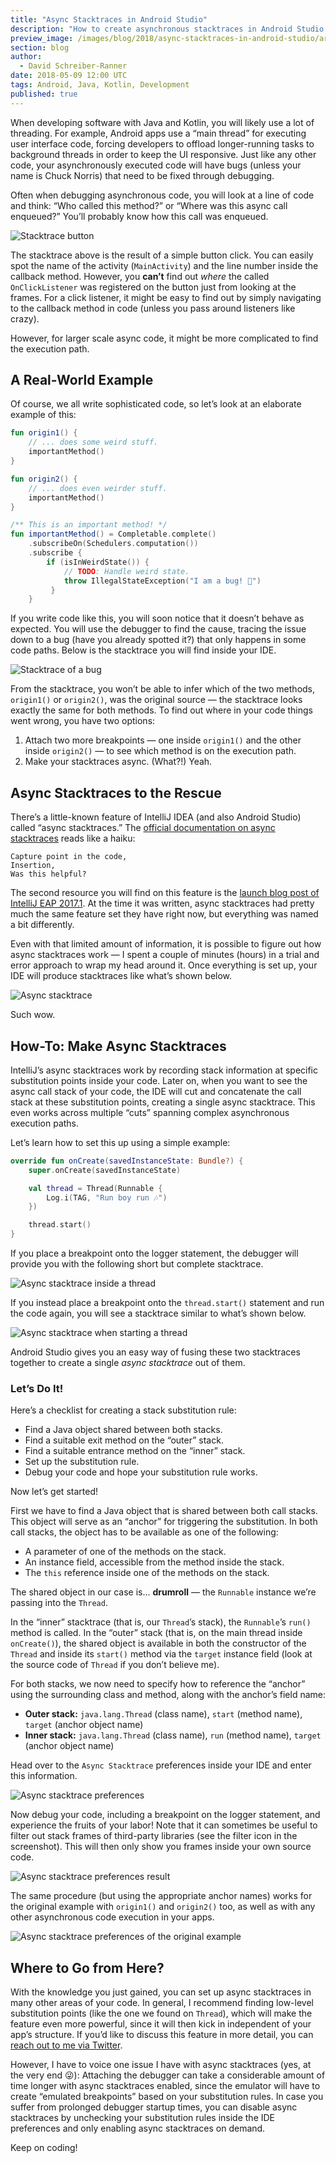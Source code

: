```yaml
---
title: "Async Stacktraces in Android Studio"
description: "How to create asynchronous stacktraces in Android Studio and IntelliJ."
preview_image: /images/blog/2018/async-stacktraces-in-android-studio/article-header.png
section: blog
author:
  - David Schreiber-Ranner
date: 2018-05-09 12:00 UTC
tags: Android, Java, Kotlin, Development
published: true
---
```


When developing software with Java and Kotlin, you will likely use a lot of threading. For example, Android apps use a “main thread” for executing user interface code, forcing developers to offload longer-running tasks to background threads in order to keep the UI responsive. Just like any other code, your asynchronously executed code will have bugs (unless your name is Chuck Norris) that need to be fixed through debugging.

Often when debugging asynchronous code, you will look at a line of code and think: “Who called this method?” or “Where was this async call enqueued?” You’ll probably know how this call was enqueued.

![Stacktrace button](/images/blog/2018/async-stacktraces-in-android-studio/async_stracktrace_button_click.png)

The stacktrace above is the result of a simple button click. You can easily spot the name of the activity (`MainActivity`) and the line number inside the callback method. However, you **can’t** find out _where_ the called `OnClickListener` was registered on the button just from looking at the frames. For a click listener, it might be easy to find out by simply navigating to the callback method in code (unless you pass around listeners like crazy).

However, for larger scale async code, it might be more complicated to find the execution path.

## A Real-World Example

Of course, we all write sophisticated code, so let’s look at an elaborate example of this:

```kotlin
fun origin1() {
    // ... does some weird stuff.
    importantMethod()
}

fun origin2() {
	// ... does even weirder stuff.
    importantMethod()
}

/** This is an important method! */
fun importantMethod() = Completable.complete()
    .subscribeOn(Schedulers.computation())
    .subscribe {
        if (isInWeirdState()) {
	        // TODO: Handle weird state.
		    throw IllegalStateException("I am a bug! 🐛")
	     }
    }
```

If you write code like this, you will soon notice that it doesn’t behave as expected. You will use the debugger to find the cause, tracing the issue down to a bug (have you already spotted it?) that only happens in some code paths. Below is the stacktrace you will find inside your IDE.

![Stacktrace of a bug](/images/blog/2018/async-stacktraces-in-android-studio/async_stacktrace_bug.png)

From the stacktrace, you won’t be able to infer which of the two methods, `origin1()` or `origin2()`, was the original source — the stacktrace looks exactly the same for both methods. To find out where in your code things went wrong, you have two options:

1. Attach two more breakpoints — one inside `origin1()` and the other inside `origin2()` — to see which method is on the execution path.
2. Make your stacktraces async. (What?!) Yeah.

## Async Stacktraces to the Rescue

There’s a little-known feature of IntelliJ IDEA (and also Android Studio) called “async stacktraces.” The [official documentation on async stacktraces](https://www.jetbrains.com/help/idea/async-stacktraces.html) reads like a haiku:

	Capture point in the code,
	Insertion,
	Was this helpful?

The second resource you will find on this feature is the [launch blog post of IntelliJ EAP 2017.1](https://blog.jetbrains.com/idea/2017/02/intellij-idea-2017-1-eap-extends-debugger-with-async-stacktraces/). At the time it was written, async stacktraces had pretty much the same feature set they have right now, but everything was named a bit differently.

Even with that limited amount of information, it is possible to figure out how async stacktraces work — I spent a couple of minutes (hours) in a trial and error approach to wrap my head around it. Once everything is set up, your IDE will produce stacktraces like what’s shown below.

![Async stacktrace](/images/blog/2018/async-stacktraces-in-android-studio/async_stacktrace_filtered.png)

Such wow.

## How-To: Make Async Stacktraces

IntelliJ’s async stacktraces work by recording stack information at specific substitution points inside your code. Later on, when you want to see the async call stack of your code, the IDE will cut and concatenate the call stack at these substitution points, creating a single async stacktrace. This even works across multiple “cuts” spanning complex asynchronous execution paths.

Let’s learn how to set this up using a simple example:

```kotlin
override fun onCreate(savedInstanceState: Bundle?) {
    super.onCreate(savedInstanceState)

	val thread = Thread(Runnable {
		Log.i(TAG, "Run boy run 🎶")
	})

    thread.start()
}
```

If you place a breakpoint onto the logger statement, the debugger will provide you with the following short but complete stacktrace.

![Async stacktrace inside a thread](/images/blog/2018/async-stacktraces-in-android-studio/async_stacktrace_run.png)

If you instead place a breakpoint onto the `thread.start()` statement and run the code again, you will see a stacktrace similar to what’s shown below.

![Async stacktrace when starting a thread](/images/blog/2018/async-stacktraces-in-android-studio/async_stacktrace_start.png)

Android Studio gives you an easy way of fusing these two stacktraces together to create a single _async stacktrace_ out of them.

### Let’s Do It!

Here’s a checklist for creating a stack substitution rule:

* Find a Java object shared between both stacks.
* Find a suitable exit method on the “outer” stack.
* Find a suitable entrance method on the “inner” stack.
* Set up the substitution rule.
* Debug your code and hope your substitution rule works.

Now let’s get started!

First we have to find a Java object that is shared between both call stacks. This object will serve as an “anchor” for triggering the substitution. In both call stacks, the object has to be available as one of the following:

* A parameter of one of the methods on the stack.
* An instance field, accessible from the method inside the stack.
* The `this` reference inside one of the methods on the stack.

The shared object in our case is... **drumroll** — the `Runnable` instance we’re passing into the `Thread`.

In the “inner” stacktrace (that is, our `Thread`’s stack), the `Runnable`’s `run()` method is called. In the “outer” stack (that is, on the main thread inside `onCreate()`), the shared object is available in both the constructor of the `Thread` and inside its `start()` method via the `target` instance field (look at the source code of `Thread` if you don’t believe me).

For both stacks, we now need to specify how to reference the “anchor” using the surrounding class and method, along with the anchor’s field name:

* **Outer stack:** `java.lang.Thread` (class name), `start` (method name), `target` (anchor object name)
* **Inner stack:** `java.lang.Thread` (class name), `run` (method name), `target` (anchor object name)

Head over to the `Async Stacktrace` preferences inside your IDE and enter this information.

![Async stacktrace preferences](/images/blog/2018/async-stacktraces-in-android-studio/preferences.png)

Now debug your code, including a breakpoint on the logger statement, and experience the fruits of your labor! Note that it can sometimes be useful to filter out stack frames of third-party libraries (see the filter icon in the screenshot). This will then only show you frames inside your own source code.

![Async stacktrace preferences result](/images/blog/2018/async-stacktraces-in-android-studio/async_stacktrace.png)

The same procedure (but using the appropriate anchor names) works for the original example with `origin1()` and `origin2()` too, as well as with any other asynchronous code execution in your apps.

![Async stacktrace preferences of the original example](/images/blog/2018/async-stacktraces-in-android-studio/async_stacktrace_origin.png)

## Where to Go from Here?

With the knowledge you just gained, you can set up async stacktraces in many other areas of your code. In general, I recommend finding low-level substitution points (like the one we found on `Thread`), which will make the feature even more powerful, since it will then kick in independent of your app’s structure. If you’d like to discuss this feature in more detail, you can [reach out to me via Twitter](https://twitter.com/Flashmasterdash).

However, I have to voice one issue I have with async stacktraces (yes, at the very end 😜): Attaching the debugger can take a considerable amount of time longer with async stacktraces enabled, since the emulator will have to create “emulated breakpoints” based on your substitution rules. In case you suffer from prolonged debugger startup times, you can disable async stacktraces by unchecking your substitution rules inside the IDE preferences and only enabling async stacktraces on demand.

Keep on coding!
